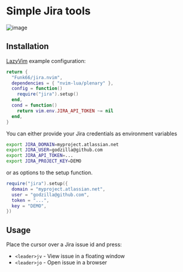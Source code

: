 # Simple Jira tools

![image](https://github.com/Funk66/jira.nvim/assets/3842222/7bba1bda-9acb-499f-9755-542145e99996)

## Installation

[LazyVim](https://github.com/LazyVim/LazyVim) example configuration:

```lua
return {
  "Funk66/jira.nvim",
  dependencies = { "nvim-lua/plenary" },
  config = function()
    require("jira").setup()
  end,
  cond = function()
    return vim.env.JIRA_API_TOKEN ~= nil
  end,
}
```

You can either provide your Jira credentials as environment variables

```sh
export JIRA_DOMAIN=myproject.atlassian.net
export JIRA_USER=godzilla@github.com
export JIRA_API_TOKEN=...
export JIRA_PROJECT_KEY=DEMO
```

or as options to the setup function.

```lua
require("jira").setup({
  domain = "myproject.atlassian.net",
  user = "godzilla@github.com",
  token = "...",
  key = "DEMO",
})
```

## Usage

Place the cursor over a Jira issue id and press:

- `<leader>jv` - View issue in a floating window
- `<leader>jo` - Open issue in a browser
